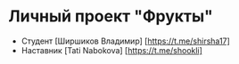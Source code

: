 # Личный проект "Фрукты"

* Студент [Ширшиков Владимир] [https://t.me/shirsha17]
* Наставник [Tati Nabokova] [https://t.me/shookli]
